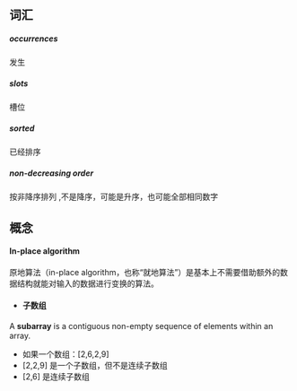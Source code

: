 

## 词汇
##### occurrences 
发生
##### slots 
槽位
##### sorted 
已经排序
##### non-decreasing order 
按非降序排列 ,不是降序，可能是升序，也可能全部相同数字
## 概念
#### In-place algorithm 
原地算法（in-place algorithm，也称“就地算法”）是基本上不需要借助额外的数据结构就能对输入的数据进行变换的算法。


- #### 子数组
A **subarray** is a contiguous non-empty sequence of elements within an array.


- 如果一个数组：[2,6,2,9]
- [2,2,9] 是一个子数组，但不是连续子数组
- [2,6] 是连续子数组